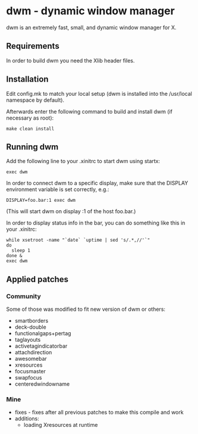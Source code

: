 # dwm - dynamic window manager

dwm is an extremely fast, small, and dynamic window manager for X.

## Requirements

In order to build dwm you need the Xlib header files.

## Installation

Edit config.mk to match your local setup (dwm is installed into
the /usr/local namespace by default).

Afterwards enter the following command to build and install dwm (if
necessary as root):

```
make clean install
```

## Running dwm

Add the following line to your .xinitrc to start dwm using startx:

```
exec dwm
```

In order to connect dwm to a specific display, make sure that
the DISPLAY environment variable is set correctly, e.g.:

```
DISPLAY=foo.bar:1 exec dwm
```

(This will start dwm on display :1 of the host foo.bar.)

In order to display status info in the bar, you can do something
like this in your .xinitrc:

```
while xsetroot -name "`date` `uptime | sed 's/.*,//'`"
do
  sleep 1
done &
exec dwm
```

## Applied patches

### Community

Some of those was modified to fit new version of dwm or others:

- smartborders
- deck-double
- functionalgaps+pertag
- taglayouts
- activetagindicatorbar
- attachdirection
- awesomebar
- xresources
- focusmaster
- swapfocus
- centeredwindowname

### Mine

- fixes - fixes after all previous patches to make this compile and work
- additions:
  * loading Xresources at runtime
